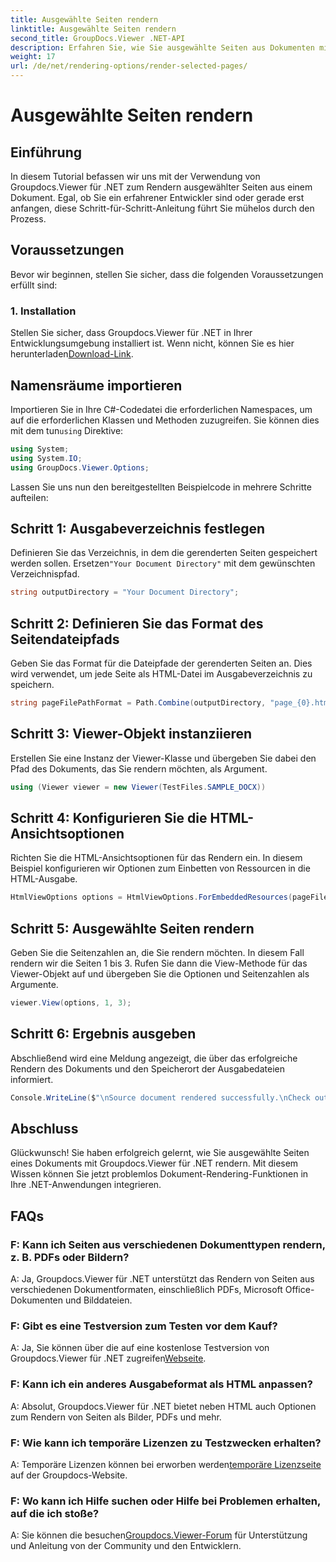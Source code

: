 ```yaml
---
title: Ausgewählte Seiten rendern
linktitle: Ausgewählte Seiten rendern
second_title: GroupDocs.Viewer .NET-API
description: Erfahren Sie, wie Sie ausgewählte Seiten aus Dokumenten mit Groupdocs.Viewer für .NET rendern. Schritt-für-Schritt-Anleitung mit Codebeispielen.
weight: 17
url: /de/net/rendering-options/render-selected-pages/
---
```


# Ausgewählte Seiten rendern

## Einführung

In diesem Tutorial befassen wir uns mit der Verwendung von Groupdocs.Viewer für .NET zum Rendern ausgewählter Seiten aus einem Dokument. Egal, ob Sie ein erfahrener Entwickler sind oder gerade erst anfangen, diese Schritt-für-Schritt-Anleitung führt Sie mühelos durch den Prozess.

## Voraussetzungen

Bevor wir beginnen, stellen Sie sicher, dass die folgenden Voraussetzungen erfüllt sind:

### 1. Installation

 Stellen Sie sicher, dass Groupdocs.Viewer für .NET in Ihrer Entwicklungsumgebung installiert ist. Wenn nicht, können Sie es hier herunterladen[Download-Link](https://releases.groupdocs.com/viewer/net/).

## Namensräume importieren

Importieren Sie in Ihre C#-Codedatei die erforderlichen Namespaces, um auf die erforderlichen Klassen und Methoden zuzugreifen. Sie können dies mit dem tun`using` Direktive:

```csharp
using System;
using System.IO;
using GroupDocs.Viewer.Options;
```

Lassen Sie uns nun den bereitgestellten Beispielcode in mehrere Schritte aufteilen:

## Schritt 1: Ausgabeverzeichnis festlegen

 Definieren Sie das Verzeichnis, in dem die gerenderten Seiten gespeichert werden sollen. Ersetzen`"Your Document Directory"` mit dem gewünschten Verzeichnispfad.

```csharp
string outputDirectory = "Your Document Directory";
```

## Schritt 2: Definieren Sie das Format des Seitendateipfads

Geben Sie das Format für die Dateipfade der gerenderten Seiten an. Dies wird verwendet, um jede Seite als HTML-Datei im Ausgabeverzeichnis zu speichern.

```csharp
string pageFilePathFormat = Path.Combine(outputDirectory, "page_{0}.html");
```

## Schritt 3: Viewer-Objekt instanziieren

Erstellen Sie eine Instanz der Viewer-Klasse und übergeben Sie dabei den Pfad des Dokuments, das Sie rendern möchten, als Argument.

```csharp
using (Viewer viewer = new Viewer(TestFiles.SAMPLE_DOCX))
```

## Schritt 4: Konfigurieren Sie die HTML-Ansichtsoptionen

Richten Sie die HTML-Ansichtsoptionen für das Rendern ein. In diesem Beispiel konfigurieren wir Optionen zum Einbetten von Ressourcen in die HTML-Ausgabe.

```csharp
HtmlViewOptions options = HtmlViewOptions.ForEmbeddedResources(pageFilePathFormat);
```

## Schritt 5: Ausgewählte Seiten rendern

Geben Sie die Seitenzahlen an, die Sie rendern möchten. In diesem Fall rendern wir die Seiten 1 bis 3. Rufen Sie dann die View-Methode für das Viewer-Objekt auf und übergeben Sie die Optionen und Seitenzahlen als Argumente.

```csharp
viewer.View(options, 1, 3);
```

## Schritt 6: Ergebnis ausgeben

Abschließend wird eine Meldung angezeigt, die über das erfolgreiche Rendern des Dokuments und den Speicherort der Ausgabedateien informiert.

```csharp
Console.WriteLine($"\nSource document rendered successfully.\nCheck output in {outputDirectory}.");
```

## Abschluss

Glückwunsch! Sie haben erfolgreich gelernt, wie Sie ausgewählte Seiten eines Dokuments mit Groupdocs.Viewer für .NET rendern. Mit diesem Wissen können Sie jetzt problemlos Dokument-Rendering-Funktionen in Ihre .NET-Anwendungen integrieren.

## FAQs

### F: Kann ich Seiten aus verschiedenen Dokumenttypen rendern, z. B. PDFs oder Bildern?

A: Ja, Groupdocs.Viewer für .NET unterstützt das Rendern von Seiten aus verschiedenen Dokumentformaten, einschließlich PDFs, Microsoft Office-Dokumenten und Bilddateien.

### F: Gibt es eine Testversion zum Testen vor dem Kauf?

 A: Ja, Sie können über die auf eine kostenlose Testversion von Groupdocs.Viewer für .NET zugreifen[Webseite](https://releases.groupdocs.com/).

### F: Kann ich ein anderes Ausgabeformat als HTML anpassen?

A: Absolut, Groupdocs.Viewer für .NET bietet neben HTML auch Optionen zum Rendern von Seiten als Bilder, PDFs und mehr.

### F: Wie kann ich temporäre Lizenzen zu Testzwecken erhalten?

A: Temporäre Lizenzen können bei erworben werden[temporäre Lizenzseite](https://purchase.groupdocs.com/temporary-license/) auf der Groupdocs-Website.

### F: Wo kann ich Hilfe suchen oder Hilfe bei Problemen erhalten, auf die ich stoße?

 A: Sie können die besuchen[Groupdocs.Viewer-Forum](https://forum.groupdocs.com/c/viewer/9) für Unterstützung und Anleitung von der Community und den Entwicklern.